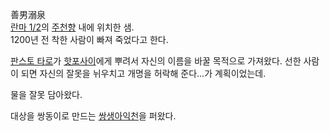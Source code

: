 善男溺泉  
[란마 1/2](%EB%9E%80%EB%A7%88%201/2.md)의
[주천향](%EC%A3%BC%EC%B2%9C%ED%96%A5.md) 내에 위치한 샘.  
1200년 전 착한 사람이 빠져 죽었다고 한다.

[판스토 타로](%ED%8C%90%EC%8A%A4%ED%86%A0%20%ED%83%80%EB%A1%9C.md)가
[핫포사이](%ED%95%AB%ED%8F%AC%EC%82%AC%EC%9D%B4.md)에게 뿌려서 자신의 이름을 바꿀 목적으로 가져왔다.
선한 사람이 되면 자신의 잘못을 뉘우치고 개명을 허락해 준다...가 계획이었는데.

물을 잘못 담아왔다.  

대상을 쌍동이로 만드는 [쌍생아익천](%EC%8C%8D%EC%83%9D%EC%95%84%EC%9D%B5%EC%B2%9C.md)을
퍼왔다.


